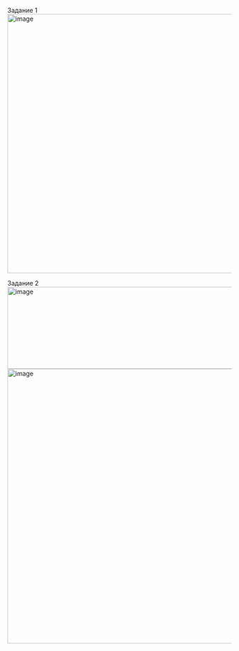 Задание 1
<img width="757" height="582" alt="image" src="https://github.com/user-attachments/assets/2717f32e-3712-404d-9c67-1f64fec7e7fb" />

Задание 2
<img width="592" height="184" alt="image" src="https://github.com/user-attachments/assets/f61985d9-7070-4815-81a5-df438eab9501" />
<img width="642" height="617" alt="image" src="https://github.com/user-attachments/assets/787da4ed-ece4-4ca6-97b0-c4b549d9bd77" />
